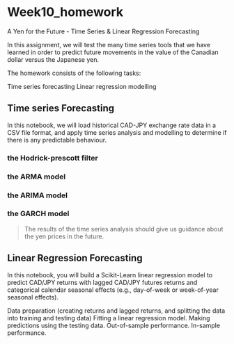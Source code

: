 # Week10_homework
A Yen for the Future - Time Series &amp; Linear Regression Forecasting

In this assignment, we will test the many time series tools that we have learned in order to predict future movements in the value of the Canadian dollar versus the Japanese yen.

The homework consists of the following tasks:

Time series forecasting
Linear regression modelling

## Time series Forecasting

In this notebook, we will load historical CAD-JPY exchange rate data in a CSV file format, and apply time series analysis and modelling to determine if there is any predictable behaviour.

### the Hodrick-prescott filter

### the ARMA model

### the ARIMA model

### the GARCH model

> The results of the time series analysis should give us guidance about the yen prices in the future. 





## Linear Regression Forecasting

In this notebook, you will build a Scikit-Learn linear regression model to predict CAD/JPY returns with lagged CAD/JPY futures returns and categorical calendar seasonal effects (e.g., day-of-week or week-of-year seasonal effects).


Data preparation (creating returns and lagged returns, and splitting the data into training and testing data)
Fitting a linear regression model.
Making predictions using the testing data.
Out-of-sample performance.
In-sample performance.





